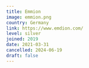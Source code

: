 ```yaml
---
title: Emmion
image: emmion.png
country: Germany
link: https://www.emdion.com/
level: silver
joined: 2019
date: 2021-03-31
cancelled: 2024-06-19
draft: false
---
```

